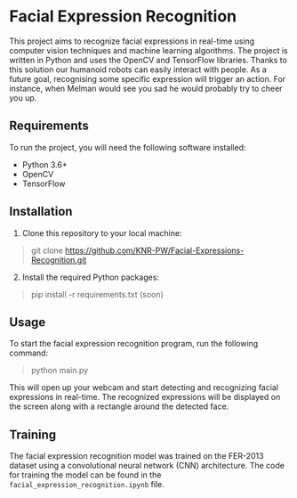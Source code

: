 # Facial Expression Recognition

 This project aims to recognize facial expressions in real-time using computer vision techniques and machine learning algorithms. The project is written in Python and uses the OpenCV and TensorFlow libraries. Thanks to this solution our humanoid robots can easily interact with people. As a future goal, recognising some specific expression will trigger an action. For instance, when Melman would see you sad he would probably try to cheer you up.

## Requirements
To run the project, you will need the following software installed:

 - Python 3.6+
 - OpenCV 
 - TensorFlow 

## Installation

1. Clone this repository to your local machine:


> git clone https://github.com/KNR-PW/Facial-Expressions-Recognition.git


2. Install the required Python packages:


> pip install -r requirements.txt (soon)


## Usage

 To start the facial expression recognition program, run the following command:


> python main.py


 This will open up your webcam and start detecting and recognizing facial expressions in real-time. The recognized expressions will be displayed on the screen along with a rectangle around the detected face.

## Training

 The facial expression recognition model was trained on the FER-2013 dataset using a convolutional neural network (CNN) architecture. The code for training the model can be found in the `facial_expression_recognition.ipynb` file.

